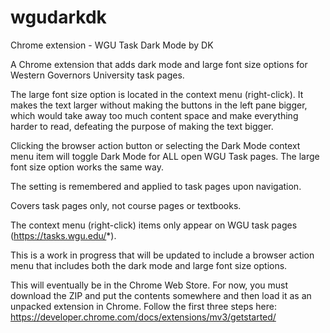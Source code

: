 # wgudarkdk
 Chrome extension - WGU Task Dark Mode by DK
 
 A Chrome extension that adds dark mode and large font size options for Western Governors University task pages. 

 The large font size option is located in the context menu (right-click). It makes the text larger without making the buttons in the left pane bigger, which would take away too much content space and make everything harder to read, defeating the purpose of making the text bigger.

 Clicking the browser action button or selecting the Dark Mode context menu item will toggle Dark Mode for ALL open WGU Task pages. The large font size option works the same way.

 The setting is remembered and applied to task pages upon navigation.

 Covers task pages only, not course pages or textbooks.

 The context menu (right-click) items only appear on WGU task pages (https://tasks.wgu.edu/*).

 This is a work in progress that will be updated to include a browser action menu that includes both the dark mode and large font size options.

 This will eventually be in the Chrome Web Store. For now, you must download the ZIP and put the contents somewhere and then load it as an unpacked extension in Chrome. Follow the first three steps here: https://developer.chrome.com/docs/extensions/mv3/getstarted/